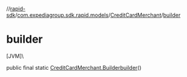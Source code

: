 //[rapid-sdk](../../../index.md)/[com.expediagroup.sdk.rapid.models](../index.md)/[CreditCardMerchant](index.md)/[builder](builder.md)

# builder

[JVM]\

public final static [CreditCardMerchant.Builder](-builder/index.md)[builder](builder.md)()
